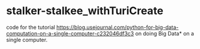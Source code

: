 # stalker-stalkee_withTuriCreate
code for the tutorial https://blog.usejournal.com/python-for-big-data-computation-on-a-single-computer-c232046df3c3 on doing Big Data* on a single computer.
